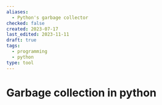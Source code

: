 ```yaml
---
aliases:
  - Python's garbage collector
checked: false
created: 2023-07-17
last_edited: 2023-11-11
draft: true
tags:
  - programming
  - python
type: tool
---
```

# Garbage collection in python
